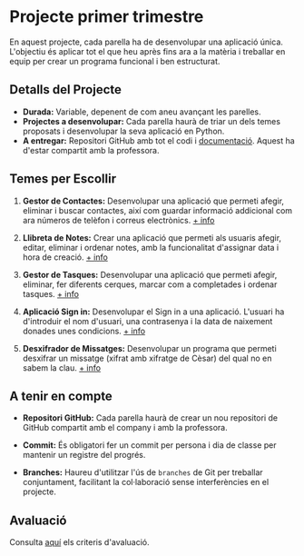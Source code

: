 # Projecte primer trimestre

En aquest projecte, cada parella ha de desenvolupar una aplicació única. L'objectiu és aplicar tot el que heu après fins ara a la matèria i treballar en equip per crear un programa funcional i ben estructurat.

## Detalls del Projecte

- **Durada:** Variable, depenent de com aneu avançant les parelles.
- **Projectes a desenvolupar:** Cada parella haurà de triar un dels temes proposats i desenvolupar la seva aplicació en Python.
- **A entregar:** Repositori GitHub amb tot el codi i [documentació](./Documentació.md). Aquest ha d'estar compartit amb la professora.

## Temes per Escollir

1. **Gestor de Contactes:** Desenvolupar una aplicació que permeti afegir, eliminar i buscar contactes, així com guardar informació addicional com ara números de telèfon i correus electrònics. [+ info](./projecte_App_Contactes.md)

2. **Llibreta de Notes:** Crear una aplicació que permeti als usuaris afegir, editar, eliminar i ordenar notes, amb la funcionalitat d'assignar data i hora de creació. [+ info](./projecte_App_Notes.md)

3. **Gestor de Tasques:** Desenvolupar una aplicació que permeti afegir, eliminar, fer diferents cerques, marcar com a completades i ordenar tasques. [+ info](./projecte_App_Tasques.md)

4. **Aplicació Sign in:** Desenvolupar el Sign in a una aplicació. L'usuari ha d'introduir el nom d'usuari, una contrasenya i la data de naixement donades unes condicions. [+ info](./projecte_Sign_in.md)

5. **Desxifrador de Missatges:** Desenvolupar un programa que permeti desxifrar un missatge (xifrat amb xifratge de Cèsar) del qual no en sabem la clau. [+ info](./projecte_Desxifrar_missatges.md)

## A tenir en compte
  
- **Repositori GitHub:** Cada parella haurà de crear un nou repositori de GitHub compartit amb el company i amb la professora.

- **Commit:** És obligatori fer un commit per persona i dia de classe per mantenir un registre del progrés.

- **Branches:** Haureu d'utilitzar l'ús de `branches` de Git per treballar conjuntament, facilitant la col·laboració sense interferències en el projecte.

## Avaluació

Consulta [aquí](./Avaluació.md) els criteris d'avaluació.
